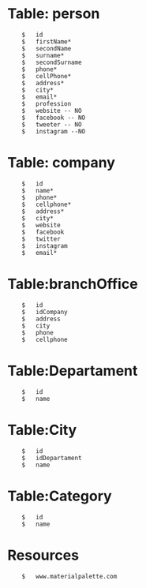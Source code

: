 #	Table: person
		$	id
		$	firstName*
		$	secondName
		$	surname*
		$	secondSurname
		$	phone*
		$	cellPhone*
		$	address*
		$	city*
		$	email*
		$	profession
		$	website -- NO
		$	facebook -- NO
		$	tweeter -- NO
		$	instagram --NO
 

#	Table: company
		$	id	
		$	name*
		$	phone*
		$	cellphone*
		$	address*
		$	city*
		$	website
		$	facebook
		$	twitter
		$	instagram
		$	email*


# 	Table:branchOffice
		$	id
		$	idCompany
		$	address
		$	city
		$	phone
		$	cellphone

# 	Table:Departament
		$	id
		$	name

# 	Table:City
		$	id
		$ 	idDepartament
		$	name

#	Table:Category
		$	id
		$	name


# Resources
		$ 	www.materialpalette.com
